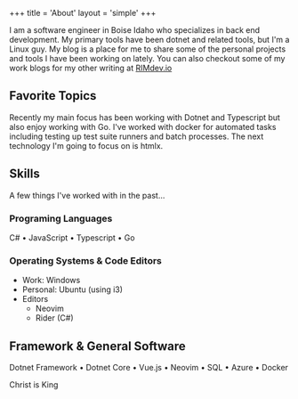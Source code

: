 +++
title = 'About'
layout = 'simple'
+++

I am a software engineer in Boise Idaho who specializes in back end development. My primary tools have been dotnet and related tools, but I'm a Linux guy.
My blog is a place for me to share some of the personal projects and tools I have been working on lately. You can also checkout some of my work blogs for my other writing at [RIMdev.io](https://rimdev.io/author/andrew-rady)

## Favorite Topics

Recently my main focus has been working with Dotnet and Typescript but also enjoy working with Go.
I've worked with docker for automated tasks including testing up test suite runners and batch processes.
The next technology I'm going to focus on is htmlx.

## Skills

A few things I've worked with in the past...


### Programing Languages

C# • JavaScript • Typescript • Go

### Operating Systems & Code Editors

- Work: Windows
- Personal: Ubuntu (using i3)
- Editors
  - Neovim
  - Rider (C#)

## Framework & General Software

Dotnet Framework • Dotnet Core • Vue.js • Neovim • SQL • Azure • Docker

Christ is King

